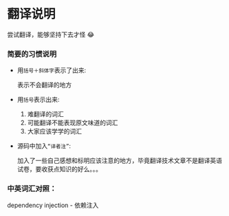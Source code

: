 # 翻译说明
尝试翻译，能够坚持下去才怪 😂

### 简要的习惯说明
- 用`括号＋斜体字`表示了出来: 

    表示不会翻译的地方

- 用`括号`表示出来: 
    1. 难翻译的词汇
    2. 可能翻译不能表现原文味道的词汇
    3. 大家应该学学的词汇

- 源码中加入`“译者注”`: 
    
    加入了一些自己感想和标明应该注意的地方，毕竟翻译技术文章不是翻译英语试卷，要收获点知识的好么。。。




### 中英词汇对照：

dependency injection - 依赖注入

